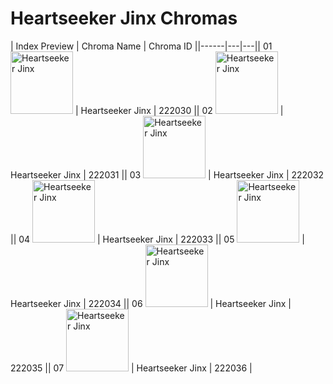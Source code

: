 # Heartseeker Jinx Chromas

| Index  Preview | Chroma Name | Chroma ID ||------|---|---|| 01  <img src='https://raw.communitydragon.org/latest/plugins/rcp-be-lol-game-data/global/default/v1/champion-chroma-images/222/222030.png' alt='Heartseeker Jinx' width='100'> | Heartseeker Jinx | 222030 || 02  <img src='https://raw.communitydragon.org/latest/plugins/rcp-be-lol-game-data/global/default/v1/champion-chroma-images/222/222031.png' alt='Heartseeker Jinx' width='100'> | Heartseeker Jinx | 222031 || 03  <img src='https://raw.communitydragon.org/latest/plugins/rcp-be-lol-game-data/global/default/v1/champion-chroma-images/222/222032.png' alt='Heartseeker Jinx' width='100'> | Heartseeker Jinx | 222032 || 04  <img src='https://raw.communitydragon.org/latest/plugins/rcp-be-lol-game-data/global/default/v1/champion-chroma-images/222/222033.png' alt='Heartseeker Jinx' width='100'> | Heartseeker Jinx | 222033 || 05  <img src='https://raw.communitydragon.org/latest/plugins/rcp-be-lol-game-data/global/default/v1/champion-chroma-images/222/222034.png' alt='Heartseeker Jinx' width='100'> | Heartseeker Jinx | 222034 || 06  <img src='https://raw.communitydragon.org/latest/plugins/rcp-be-lol-game-data/global/default/v1/champion-chroma-images/222/222035.png' alt='Heartseeker Jinx' width='100'> | Heartseeker Jinx | 222035 || 07  <img src='https://raw.communitydragon.org/latest/plugins/rcp-be-lol-game-data/global/default/v1/champion-chroma-images/222/222036.png' alt='Heartseeker Jinx' width='100'> | Heartseeker Jinx | 222036 |